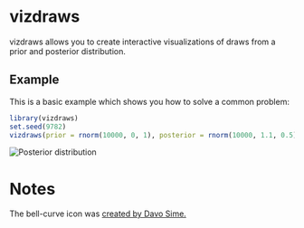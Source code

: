 <!-- README.md is generated from README.Rmd. Please edit that file -->
vizdraws
========

vizdraws allows you to create interactive visualizations of draws from a
prior and posterior distribution.

Example
-------

This is a basic example which shows you how to solve a common problem:

``` r
library(vizdraws)
set.seed(9782)
vizdraws(prior = rnorm(10000, 0, 1), posterior = rnorm(10000, 1.1, 0.5), MME = 0.5, threshold = 0.8)
```

![Posterior distribution](https://home.ignacio.website/Posterior.gif)

Notes
=====

The bell-curve icon was [created by Davo
Sime.](https://thenounproject.com/term/bell-curve/614251/)
